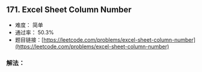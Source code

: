 ## 171. Excel Sheet Column Number


- 难度： 简单
- 通过率： 50.3%
- 题目链接：[https://leetcode.com/problems/excel-sheet-column-number](https://leetcode.com/problems/excel-sheet-column-number)



### 解法：